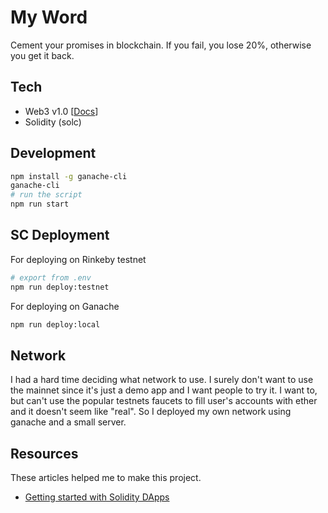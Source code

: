 # My Word

Cement your promises in blockchain.
If you fail, you lose 20%, otherwise you get it back.


## Tech

* Web3 v1.0 [[Docs](https://web3js.readthedocs.io/en/1.0/index.html)]
* Solidity (solc)


## Development

```sh
npm install -g ganache-cli
ganache-cli
# run the script
npm run start
```


## SC Deployment

For deploying on Rinkeby testnet

```sh
# export from .env
npm run deploy:testnet
```

For deploying on Ganache

```sh
npm run deploy:local
```


## Network

I had a hard time deciding what network to use. I surely don't want to use the mainnet since it's just a demo app and I want people to try it. I want to, but can't use the popular testnets faucets to fill user's accounts with ether and it doesn't seem like "real".
So I deployed my own network using ganache and a small server.


## Resources

These articles helped me to make this project.

* [Getting started with Solidity DApps](https://hackernoon.com/a-beginners-guide-to-blockchain-programming-4913d16eae31)
